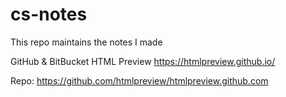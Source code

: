 # cs-notes
This repo maintains the notes I made


GitHub & BitBucket HTML Preview
https://htmlpreview.github.io/

Repo: https://github.com/htmlpreview/htmlpreview.github.com
